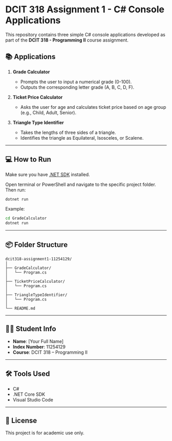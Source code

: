 # DCIT 318 Assignment 1 - C# Console Applications

This repository contains three simple C# console applications developed as part of the **DCIT 318 - Programming II** course assignment.

## 📚 Applications

1. **Grade Calculator**
   - Prompts the user to input a numerical grade (0-100).
   - Outputs the corresponding letter grade (A, B, C, D, F).

2. **Ticket Price Calculator**
   - Asks the user for age and calculates ticket price based on age group (e.g., Child, Adult, Senior).

3. **Triangle Type Identifier**
   - Takes the lengths of three sides of a triangle.
   - Identifies the triangle as Equilateral, Isosceles, or Scalene.

---

## 💻 How to Run

Make sure you have [.NET SDK](https://dotnet.microsoft.com/download) installed.

Open terminal or PowerShell and navigate to the specific project folder. Then run:

```bash
dotnet run
```

Example:

```bash
cd GradeCalculator
dotnet run
```

---

## 📦 Folder Structure

```
dcit318-assignment1-11254129/
│
├── GradeCalculator/
│   └── Program.cs
│
├── TicketPriceCalculator/
│   └── Program.cs
│
├── TriangleTypeIdentifier/
│   └── Program.cs
│
└── README.md
```

---

## 👨‍🎓 Student Info

- **Name**: [Your Full Name]
- **Index Number**: 11254129
- **Course**: DCIT 318 – Programming II

---

## 🛠️ Tools Used

- C#
- .NET Core SDK
- Visual Studio Code

---

## 📝 License

This project is for academic use only.
